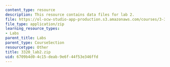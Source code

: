 ```yaml
---
content_type: resource
description: This resource contains data files for lab 2.
file: https://ol-ocw-studio-app-production.s3.amazonaws.com/courses/3-320-atomistic-computer-modeling-of-materials-sma-5107-spring-2005/6709b4d04c15deab9e6f44f53e346ffd_3320_lab2.zip
file_type: application/zip
learning_resource_types:
- Labs
parent_title: Labs
parent_type: CourseSection
resourcetype: Other
title: 3320_lab2.zip
uid: 6709b4d0-4c15-deab-9e6f-44f53e346ffd
---
```

